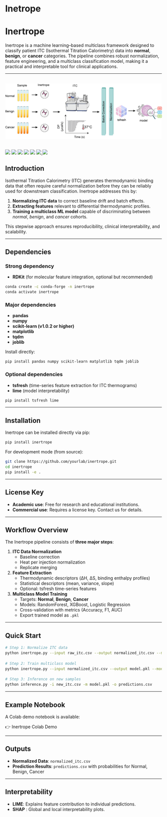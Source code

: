 # Inetrope

# Inertrope

Inertrope is a machine learning–based multiclass framework designed to classify patient ITC (Isothermal Titration Calorimetry) data into **normal**, **benign**, or **cancer** categories. The pipeline combines robust normalization, feature engineering, and a multiclass classification model, making it a practical and interpretable tool for clinical applications.

---


<br>
<div align="center">
<img src="images/inertrope.png" alt="Inertrope" ></div>
<br>

<div align="left">

<div align="left">

<p>
  <img src="https://img.shields.io/badge/License-MIT-blue.svg">
  <img src="https://img.shields.io/badge/docs-passing-green">
  <img src="https://img.shields.io/badge/python-3.9-blue">
  <img src="https://img.shields.io/badge/pypi-v0.1.6-orange">
  <img src="https://img.shields.io/conda/vn/conda-forge/YOUR_PACKAGE">
  <a href="https://colab.research.google.com/github/YOUR_USERNAME/YOUR_REPO/blob/main/notebook.ipynb">
    <img src="https://colab.research.google.com/assets/colab-badge.svg">
  </a>
  <a href="https://github.com/YOUR_USERNAME/YOUR_REPO">
    <img src="https://img.shields.io/badge/Code-Source-black">
  </a>
</p>

</div>


## Introduction

Isothermal Titration Calorimetry (ITC) generates thermodynamic binding data that often require careful normalization before they can be reliably used for downstream classification. Inertrope addresses this by:

1. **Normalizing ITC data** to correct baseline drift and batch effects.
2. **Extracting features** relevant to differential thermodynamic profiles.
3. **Training a multiclass ML model** capable of discriminating between *normal*, *benign*, and *cancer* cohorts.

This stepwise approach ensures reproducibility, clinical interpretability, and scalability.

---

## Dependencies

### Strong dependency

- **RDKit** (for molecular feature integration, optional but recommended)

```bash
conda create -c conda-forge -n inertrope
conda activate inertrope

```

### Major dependencies

- **pandas**
- **numpy**
- **scikit-learn (v1.0.2 or higher)**
- **matplotlib**
- **tqdm**
- **joblib**

Install directly:

```bash
pip install pandas numpy scikit-learn matplotlib tqdm joblib

```

### Optional dependencies

- **tsfresh** (time-series feature extraction for ITC thermograms)
- **lime** (model interpretability)

```bash
pip install tsfresh lime

```

---

## Installation

Inertrope can be installed directly via pip:

```bash
pip install inertrope

```

For development mode (from source):

```bash
git clone https://github.com/yourlab/inertrope.git
cd inertrope
pip install -e .

```

---

## License Key

- **Academic use**: Free for research and educational institutions.
- **Commercial use**: Requires a license key. Contact us for details.

---

## Workflow Overview

The Inertrope pipeline consists of **three major steps**:

1. **ITC Data Normalization**
    - Baseline correction
    - Heat per injection normalization
    - Replicate merging
2. **Feature Extraction**
    - Thermodynamic descriptors (ΔH, ΔS, binding enthalpy profiles)
    - Statistical descriptors (mean, variance, slope)
    - Optional: tsfresh time-series features
3. **Multiclass Model Training**
    - Targets: **Normal**, **Benign**, **Cancer**
    - Models: RandomForest, XGBoost, Logistic Regression
    - Cross-validation with metrics (Accuracy, F1, AUC)
    - Export trained model as `.pkl`

---

## Quick Start

```bash
# Step 1: Normalize ITC data
python inertrope.py --input raw_itc.csv --output normalized_itc.csv --mode normalize

# Step 2: Train multiclass model
python inertrope.py --input normalized_itc.csv --output model.pkl --mode train

# Step 3: Inference on new samples
python inference.py -i new_itc.csv -m model.pkl -o predictions.csv

```

---

## Example Notebook

A Colab demo notebook is available:

👉 Inertrope Colab Demo 

---

## Outputs

- **Normalized Data**: `normalized_itc.csv`
- **Prediction Results**: `predictions.csv` with probabilities for Normal, Benign, Cancer

---

## Interpretability

- **LIME**: Explains feature contribution to individual predictions.
- **SHAP** : Global and local interpretability plots.
